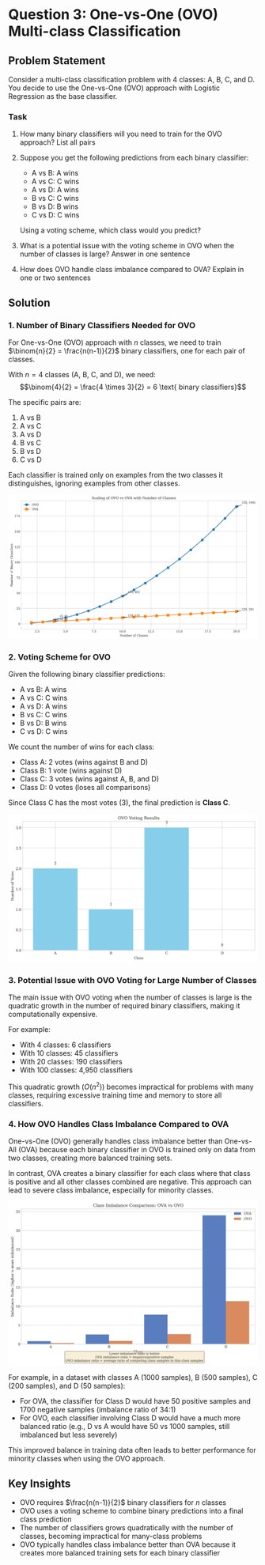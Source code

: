 # Question 3: One-vs-One (OVO) Multi-class Classification

## Problem Statement
Consider a multi-class classification problem with $4$ classes: A, B, C, and D. You decide to use the One-vs-One (OVO) approach with Logistic Regression as the base classifier.

### Task
1. How many binary classifiers will you need to train for the OVO approach? List all pairs
2. Suppose you get the following predictions from each binary classifier:
   - A vs B: A wins
   - A vs C: C wins
   - A vs D: A wins
   - B vs C: C wins
   - B vs D: B wins
   - C vs D: C wins
   
   Using a voting scheme, which class would you predict?

3. What is a potential issue with the voting scheme in OVO when the number of classes is large? Answer in one sentence
4. How does OVO handle class imbalance compared to OVA? Explain in one or two sentences

## Solution

### 1. Number of Binary Classifiers Needed for OVO

For One-vs-One (OVO) approach with $n$ classes, we need to train $\binom{n}{2} = \frac{n(n-1)}{2}$ binary classifiers, one for each pair of classes.

With $n = 4$ classes (A, B, C, and D), we need:
$$\binom{4}{2} = \frac{4 \times 3}{2} = 6 \text{ binary classifiers}$$

The specific pairs are:
1. A vs B
2. A vs C
3. A vs D
4. B vs C
5. B vs D
6. C vs D

Each classifier is trained only on examples from the two classes it distinguishes, ignoring examples from other classes.

![OVO vs OVA Scaling](../Images/L4_6_Quiz_3/ovo_ova_scaling.png)

### 2. Voting Scheme for OVO

Given the following binary classifier predictions:
- A vs B: A wins
- A vs C: C wins
- A vs D: A wins
- B vs C: C wins
- B vs D: B wins
- C vs D: C wins

We count the number of wins for each class:
- Class A: 2 votes (wins against B and D)
- Class B: 1 vote (wins against D)
- Class C: 3 votes (wins against A, B, and D)
- Class D: 0 votes (loses all comparisons)

Since Class C has the most votes (3), the final prediction is **Class C**.

![OVO Voting Results](../Images/L4_6_Quiz_3/ovo_voting_results.png)

### 3. Potential Issue with OVO Voting for Large Number of Classes

The main issue with OVO voting when the number of classes is large is the quadratic growth in the number of required binary classifiers, making it computationally expensive.

For example:
- With 4 classes: 6 classifiers
- With 10 classes: 45 classifiers
- With 20 classes: 190 classifiers
- With 100 classes: 4,950 classifiers

This quadratic growth ($O(n^2)$) becomes impractical for problems with many classes, requiring excessive training time and memory to store all classifiers.

### 4. How OVO Handles Class Imbalance Compared to OVA

One-vs-One (OVO) generally handles class imbalance better than One-vs-All (OVA) because each binary classifier in OVO is trained only on data from two classes, creating more balanced training sets.

In contrast, OVA creates a binary classifier for each class where that class is positive and all other classes combined are negative. This approach can lead to severe class imbalance, especially for minority classes.

![Class Imbalance Comparison](../Images/L4_6_Quiz_3/ovo_ova_imbalance.png)

For example, in a dataset with classes A (1000 samples), B (500 samples), C (200 samples), and D (50 samples):

- For OVA, the classifier for Class D would have 50 positive samples and 1700 negative samples (imbalance ratio of 34:1)
- For OVO, each classifier involving Class D would have a much more balanced ratio (e.g., D vs A would have 50 vs 1000 samples, still imbalanced but less severely)

This improved balance in training data often leads to better performance for minority classes when using the OVO approach.

## Key Insights

- OVO requires $\frac{n(n-1)}{2}$ binary classifiers for $n$ classes
- OVO uses a voting scheme to combine binary predictions into a final class prediction
- The number of classifiers grows quadratically with the number of classes, becoming impractical for many-class problems
- OVO typically handles class imbalance better than OVA because it creates more balanced training sets for each binary classifier 